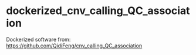 # dockerized_cnv_calling_QC_association
Dockerized software from: https://github.com/QidiFeng/cnv_calling_QC_association
